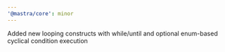 ```yaml
---
'@mastra/core': minor
---
```


Added new looping constructs with while/until and optional enum-based cyclical condition execution
